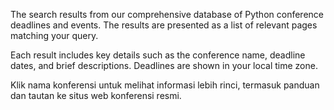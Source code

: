 The search results from our comprehensive database of Python conference deadlines and events. The results are presented as a list of relevant pages matching your query.

Each result includes key details such as the conference name, deadline dates, and brief descriptions. Deadlines are shown in <span class="local-timezone">your local time zone</span>.

Klik nama konferensi untuk melihat informasi lebih rinci, termasuk panduan dan tautan ke situs web konferensi resmi.
